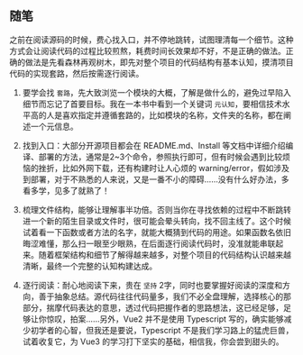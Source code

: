 ## 随笔
之前在阅读源码的时候，费心找入口，并不停地跳转，试图理清每一个细节。这种方式会让阅读代码的过程比较煎熬，耗费时间长效果却不好，不是正确的做法。正确的做法是先看森林再观树木，即先对整个项目的代码结构有基本认知，摸清项目代码的实现套路，然后按需逐行阅读。

1. 要学会找 `套路`，先大致浏览一个模块的大概，了解是做什么的，避免过早陷入细节而忘记了首要目标。我在一本书中看到一个关键词 `元认知`，要相信技术水平高的人是喜欢指定并遵循套路的，比如模块的名称，文件夹的名称，都在阐述一个元信息。

2. 找到入口：大部分开源项目都会在 README.md、Install 等文档中详细介绍编译、部署的方法，通常是2~3个命令，参照执行即可，但有时候会遇到比较烦恼的挫折，比如外网下载，还有构建时让人心烦的 warning/error，假如涉及到部署，对于不熟悉的人来说，又是一番不小的障碍……没有什么好办法，多看多学，见多了就熟了！

3. 梳理文件结构，能够让理解事半功倍。否则当你在寻找依赖的过程中不断跳转进一个新的陌生目录或文件时，很可能会晕头转向，找不回主线了。这个时候试着看一下函数或者方法的名字，就能大概猜到代码的用途。如果函数名依旧晦涩难懂，那么扫一眼至少眼熟，在后面逐行阅读代码时，没准就能串联起来。随着框架结构和细节了解得越来越多，对整个项目的代码结构认识越来越清晰，最终一个完整的认知构建达成。

4. 逐行阅读：耐心地阅读下来，贵在 `坚持` 2字，同时也要掌握好阅读的深度和方向，善于抽象总结。源代码往往代码量多，我们不必全盘理解，选择核心的那部分，揣摩代码表达的意思，透过代码把握作者的思路想法，这已经足够，足够让你惊叹，拍案……另外，Vue2 并不是使用 Typescript 写的，确实能够减少初学者的心智，但我还是要说，Typescript 不是我们学习路上的猛虎巨兽，试着收复它，为 Vue3 的学习打下坚实的基础，相信我，你会尝到甜头的。